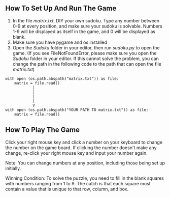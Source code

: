 ## How To Set Up And Run The Game
1. In the file <i>matrix.txt</i>, DIY your own sudoku. Type any number between 0-9 at every position, and make sure your sudoku is solvable.
Numbers 1-9 will be displayed as itself in the game, and 0 will be displayed as blank.
2. Make sure you have pygame and os installed
3. Open the <i>Sudoku</i> folder in your editor, then run <i>sudoku.py</i> to open the game.
(If you see FileNotFoundError, please make sure you open the <i>Sudoku</i> folder in your editor. If this cannot solve the problem, you can change the path in the following code to the path that can open the file <i>matrix.txt</i>)
```
with open (os.path.abspath("matrix.txt")) as file:
    matrix = file.read()
            |
            |
            |
            |
            V
with open (os.path.abspath("YOUR PATH TO matrix.txt")) as file:
    matrix = file.read()
```

## How To Play The Game
Click your right mouse key and click a number on your keyboard to change the number on the game board. If clicking the number doesn't make any change, re-click your right mouse key and input your number again.

Note: You can change numbers at any position, including those being set up initially.

Winning Condition: To solve the puzzle, you need to fill in the blank squares with numbers ranging from 1 to 9.
The catch is that each square must contain a value that is unique to that row, column, and box.

